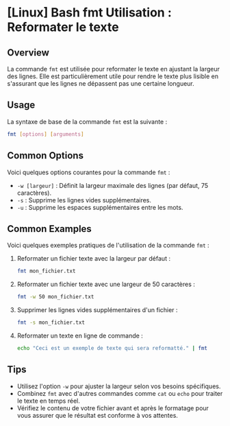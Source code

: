 # [Linux] Bash fmt Utilisation : Reformater le texte

## Overview
La commande `fmt` est utilisée pour reformater le texte en ajustant la largeur des lignes. Elle est particulièrement utile pour rendre le texte plus lisible en s'assurant que les lignes ne dépassent pas une certaine longueur.

## Usage
La syntaxe de base de la commande `fmt` est la suivante :

```bash
fmt [options] [arguments]
```

## Common Options
Voici quelques options courantes pour la commande `fmt` :

- `-w [largeur]` : Définit la largeur maximale des lignes (par défaut, 75 caractères).
- `-s` : Supprime les lignes vides supplémentaires.
- `-u` : Supprime les espaces supplémentaires entre les mots.

## Common Examples
Voici quelques exemples pratiques de l'utilisation de la commande `fmt` :

1. Reformater un fichier texte avec la largeur par défaut :

   ```bash
   fmt mon_fichier.txt
   ```

2. Reformater un fichier texte avec une largeur de 50 caractères :

   ```bash
   fmt -w 50 mon_fichier.txt
   ```

3. Supprimer les lignes vides supplémentaires d'un fichier :

   ```bash
   fmt -s mon_fichier.txt
   ```

4. Reformater un texte en ligne de commande :

   ```bash
   echo "Ceci est un exemple de texte qui sera reformatté." | fmt
   ```

## Tips
- Utilisez l'option `-w` pour ajuster la largeur selon vos besoins spécifiques.
- Combinez `fmt` avec d'autres commandes comme `cat` ou `echo` pour traiter le texte en temps réel.
- Vérifiez le contenu de votre fichier avant et après le formatage pour vous assurer que le résultat est conforme à vos attentes.